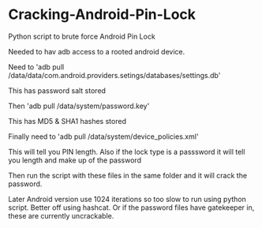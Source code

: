 # Cracking-Android-Pin-Lock
Python script to brute force Android Pin Lock 

Needed to hav adb access to a rooted android device.

Need to 'adb pull /data/data/com.android.providers.setings/databases/settings.db'

This has password salt stored

Then 'adb pull /data/system/password.key'

This has MD5 & SHA1 hashes stored

Finally need to 'adb pull /data/system/device_policies.xml'

This will tell you PIN length. Also if the lock type is a passsword it will tell you length and make up of the password 

Then run the script with these files in the same folder and it will crack the password.

Later Android version use 1024 iterations so too slow to run using python script. Better off using hashcat. Or if the password files have gatekeeper in, these are currently uncrackable.
